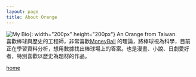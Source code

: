 ```yaml
---
layout: page
title: About Orange
---
```

![My Bio](https://github.com/star32134212/photo_orange_to_use/blob/master/img/Orange/fire.png
){: width="200px" height="200px"}
An Orange from Taiwan.   
喜歡棒球與歷史的工程師，非常喜歡[MoneyBall](https://en.wikipedia.org/wiki/Moneyball_(film)) 的理論，將棒球視為科學，目前正在學習資料分析，想用數據找出棒球場上的答案。也是漫畫、小說、日劇愛好者，特別喜歡以歷史為題材的作品。  

[home](<./>)
